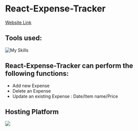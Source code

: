 # React-Expense-Tracker

[Website Link](https://expense-tracker-react-nine.vercel.app/)

## Tools used:

![My Skills](https://skillicons.dev/icons?i=react,nodejs,mongodb,redis,jest&theme=dark)

## React-Expense-Tracker can perform the following functions:

-   Add new Expense
-   Delete an Expense
-   Update an existing Expense : Date/Item name/Price

## Hosting Platform

![](https://skillicons.dev/icons?i=vercel&theme=dark)
